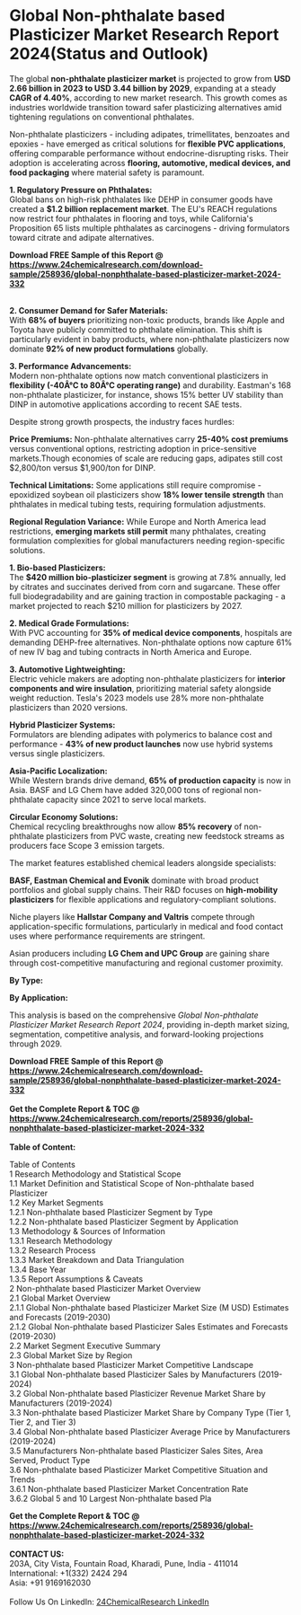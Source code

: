 <h1>Global Non-phthalate based Plasticizer Market Research Report 2024(Status and Outlook)</h1><p>The global <strong>non-phthalate plasticizer market</strong> is projected to grow from <strong>USD 2.66 billion in 2023 to USD 3.44 billion by 2029</strong>, expanding at a steady <strong>CAGR of 4.40%</strong>, according to new market research. This growth comes as industries worldwide transition toward safer plasticizing alternatives amid tightening regulations on conventional phthalates.</p><p>Non-phthalate plasticizers - including adipates, trimellitates, benzoates and epoxies - have emerged as critical solutions for <strong>flexible PVC applications</strong>, offering comparable performance without endocrine-disrupting risks. Their adoption is accelerating across <strong>flooring, automotive, medical devices, and food packaging</strong> where material safety is paramount.</p><p><strong>1. Regulatory Pressure on Phthalates:</strong><br>
Global bans on high-risk phthalates like DEHP in consumer goods have created a <strong>$1.2 billion replacement market</strong>. The EU's REACH regulations now restrict four phthalates in flooring and toys, while California's Proposition 65 lists multiple phthalates as carcinogens - driving formulators toward citrate and adipate alternatives.</p><div><b>Download FREE Sample of this Report @ 
            <a href="https://www.24chemicalresearch.com/download-sample/258936/global-nonphthalate-based-plasticizer-market-2024-332">
            https://www.24chemicalresearch.com/download-sample/258936/global-nonphthalate-based-plasticizer-market-2024-332</a></b></div><br><p><strong>2. Consumer Demand for Safer Materials:</strong><br>
With <strong>68% of buyers</strong> prioritizing non-toxic products, brands like Apple and Toyota have publicly committed to phthalate elimination. This shift is particularly evident in baby products, where non-phthalate plasticizers now dominate <strong>92% of new product formulations</strong> globally.</p><p><strong>3. Performance Advancements:</strong><br>
Modern non-phthalate options now match conventional plasticizers in <strong>flexibility (-40Â°C to 80Â°C operating range)</strong> and durability. Eastman's 168 non-phthalate plasticizer, for instance, shows 15% better UV stability than DINP in automotive applications according to recent SAE tests.</p><p>Despite strong growth prospects, the industry faces hurdles:</p><p><strong>Price Premiums:</strong> Non-phthalate alternatives carry <strong>25-40% cost premiums</strong> versus conventional options, restricting adoption in price-sensitive markets.Though economies of scale are reducing gaps, adipates still cost $2,800/ton versus $1,900/ton for DINP.</p><p><strong>Technical Limitations:</strong> Some applications still require compromise - epoxidized soybean oil plasticizers show <strong>18% lower tensile strength</strong> than phthalates in medical tubing tests, requiring formulation adjustments.</p><p><strong>Regional Regulation Variance:</strong> While Europe and North America lead restrictions, <strong>emerging markets still permit</strong> many phthalates, creating formulation complexities for global manufacturers needing region-specific solutions.</p><p><strong>1. Bio-based Plasticizers:</strong><br>
The <strong>$420 million bio-plasticizer segment</strong> is growing at 7.8% annually, led by citrates and succinates derived from corn and sugarcane. These offer full biodegradability and are gaining traction in compostable packaging - a market projected to reach $210 million for plasticizers by 2027.</p><p><strong>2. Medical Grade Formulations:</strong><br>
With PVC accounting for <strong>35% of medical device components</strong>, hospitals are demanding DEHP-free alternatives. Non-phthalate options now capture 61% of new IV bag and tubing contracts in North America and Europe.</p><p><strong>3. Automotive Lightweighting:</strong><br>
Electric vehicle makers are adopting non-phthalate plasticizers for <strong>interior components and wire insulation</strong>, prioritizing material safety alongside weight reduction. Tesla's 2023 models use 28% more non-phthalate plasticizers than 2020 versions.</p><p><strong>Hybrid Plasticizer Systems:</strong><br>
	Formulators are blending adipates with polymerics to balance cost and performance - <strong>43% of new product launches</strong> now use hybrid systems versus single plasticizers.</p><p><strong>Asia-Pacific Localization:</strong><br>
	While Western brands drive demand, <strong>65% of production capacity</strong> is now in Asia. BASF and LG Chem have added 320,000 tons of regional non-phthalate capacity since 2021 to serve local markets.</p><p><strong>Circular Economy Solutions:</strong><br>
	Chemical recycling breakthroughs now allow <strong>85% recovery</strong> of non-phthalate plasticizers from PVC waste, creating new feedstock streams as producers face Scope 3 emission targets.</p><p>The market features established chemical leaders alongside specialists:</p><p><strong>BASF, Eastman Chemical and Evonik</strong> dominate with broad product portfolios and global supply chains. Their R&amp;D focuses on <strong>high-mobility plasticizers</strong> for flexible applications and regulatory-compliant solutions.</p><p>Niche players like <strong>Hallstar Company and Valtris</strong> compete through application-specific formulations, particularly in medical and food contact uses where performance requirements are stringent.</p><p>Asian producers including <strong>LG Chem and UPC Group</strong> are gaining share through cost-competitive manufacturing and regional customer proximity.</p><p><strong>By Type:</strong></p><p><strong>By Application:</strong></p><p>This analysis is based on the comprehensive <em>Global Non-phthalate Plasticizer Market Research Report 2024</em>, providing in-depth market sizing, segmentation, competitive analysis, and forward-looking projections through 2029.</p><div><b>Download FREE Sample of this Report @ 
            <a href="https://www.24chemicalresearch.com/download-sample/258936/global-nonphthalate-based-plasticizer-market-2024-332">
            https://www.24chemicalresearch.com/download-sample/258936/global-nonphthalate-based-plasticizer-market-2024-332</a></b></div><br><div><b>Get the Complete Report & TOC @ 
            <a href="https://www.24chemicalresearch.com/reports/258936/global-nonphthalate-based-plasticizer-market-2024-332">
            https://www.24chemicalresearch.com/reports/258936/global-nonphthalate-based-plasticizer-market-2024-332</a></b></div><br>
            <b>Table of Content:</b><p>Table of Contents<br />
1 Research Methodology and Statistical Scope<br />
1.1 Market Definition and Statistical Scope of Non-phthalate based Plasticizer<br />
1.2 Key Market Segments<br />
1.2.1 Non-phthalate based Plasticizer Segment by Type<br />
1.2.2 Non-phthalate based Plasticizer Segment by Application<br />
1.3 Methodology & Sources of Information<br />
1.3.1 Research Methodology<br />
1.3.2 Research Process<br />
1.3.3 Market Breakdown and Data Triangulation<br />
1.3.4 Base Year<br />
1.3.5 Report Assumptions & Caveats<br />
2 Non-phthalate based Plasticizer Market Overview<br />
2.1 Global Market Overview<br />
2.1.1 Global Non-phthalate based Plasticizer Market Size (M USD) Estimates and Forecasts (2019-2030)<br />
2.1.2 Global Non-phthalate based Plasticizer Sales Estimates and Forecasts (2019-2030)<br />
2.2 Market Segment Executive Summary<br />
2.3 Global Market Size by Region<br />
3 Non-phthalate based Plasticizer Market Competitive Landscape<br />
3.1 Global Non-phthalate based Plasticizer Sales by Manufacturers (2019-2024)<br />
3.2 Global Non-phthalate based Plasticizer Revenue Market Share by Manufacturers (2019-2024)<br />
3.3 Non-phthalate based Plasticizer Market Share by Company Type (Tier 1, Tier 2, and Tier 3)<br />
3.4 Global Non-phthalate based Plasticizer Average Price by Manufacturers (2019-2024)<br />
3.5 Manufacturers Non-phthalate based Plasticizer Sales Sites, Area Served, Product Type<br />
3.6 Non-phthalate based Plasticizer Market Competitive Situation and Trends<br />
3.6.1 Non-phthalate based Plasticizer Market Concentration Rate<br />
3.6.2 Global 5 and 10 Largest Non-phthalate based Pla</p><div><b>Get the Complete Report & TOC @ 
            <a href="https://www.24chemicalresearch.com/reports/258936/global-nonphthalate-based-plasticizer-market-2024-332">
            https://www.24chemicalresearch.com/reports/258936/global-nonphthalate-based-plasticizer-market-2024-332</a></b></div><br><b>CONTACT US:</b><br>
            203A, City Vista, Fountain Road, Kharadi, Pune, India - 411014<br>
            International: +1(332) 2424 294<br>
            Asia: +91 9169162030 <br><br>
            Follow Us On LinkedIn: <a href="https://www.linkedin.com/company/24chemicalresearch/">24ChemicalResearch LinkedIn</a>